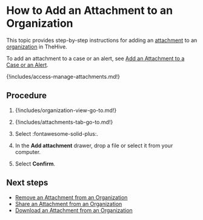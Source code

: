 # How to Add an Attachment to an Organization

This topic provides step-by-step instructions for adding an [attachment](../../../analyst-corner/cases/attachments/about-attachments.md) to an [organization](../../../../administration/organizations/about-organizations.md) in TheHive.

To add an attachment to a case or an alert, see [Add an Attachment to a Case or an Alert](../../../analyst-corner/cases/attachments/add-an-attachment-case-alert.md).

{!includes/access-manage-attachments.md!}

<h2>Procedure</h2>

1. {!includes/organization-view-go-to.md!}

2. {!includes/attachments-tab-go-to.md!}

3. Select :fontawesome-solid-plus:.

4. In the **Add attachment** drawer, drop a file or select it from your computer.

5. Select **Confirm**.

<h2>Next steps</h2>

* [Remove an Attachment from an Organization](remove-an-attachment-organization.md)
* [Share an Attachment from an Organization](share-an-attachment-organization.md)
* [Download an Attachment from an Organization](download-an-attachment-organization.md)